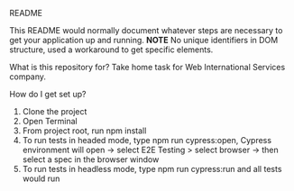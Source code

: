 README

This README would normally document whatever steps are necessary to get your application up and running.
**NOTE**
No unique identifiers in DOM structure, used a workaround to get specific elements.

What is this repository for?
Take home task for Web International Services company.

How do I get set up?
1. Clone the project
2. Open Terminal
3. From project root, run npm install
4. To run tests in headed mode, type npm run cypress:open, Cypress environment will open -> select E2E Testing > select browser -> then select a spec in the browser window
5. To run tests in headless mode, type npm run cypress:run and all tests would run
